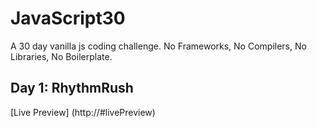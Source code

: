 # JavaScript30
A 30 day vanilla js coding challenge. No Frameworks, No Compilers, No Libraries, No Boilerplate.

## Day 1: RhythmRush 

[Live Preview] (http://#livePreview)
